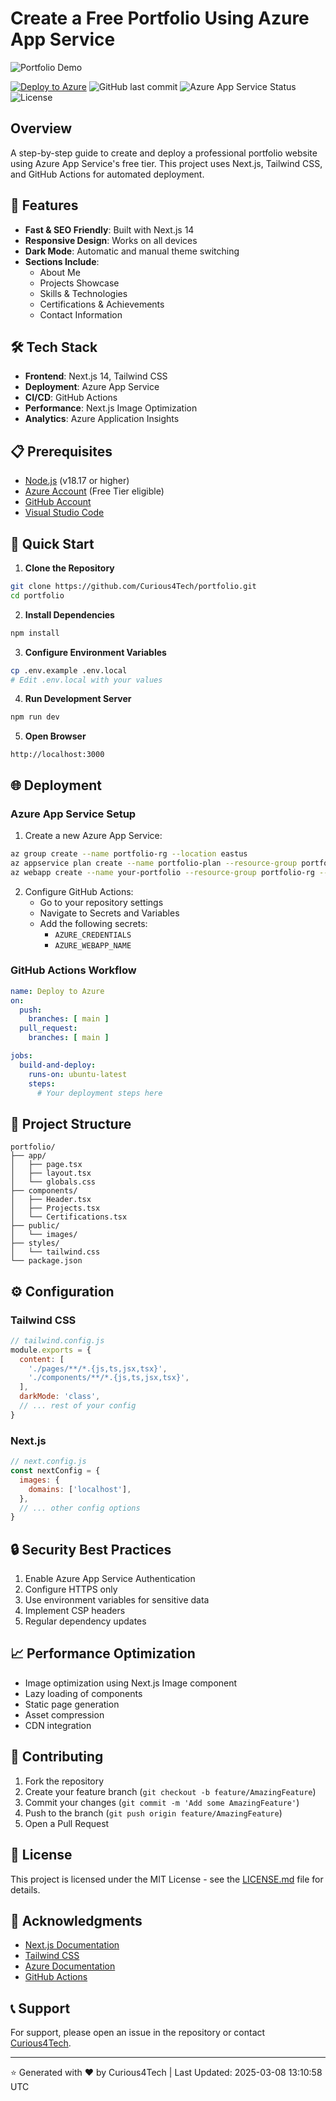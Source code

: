 # Create a Free Portfolio Using Azure App Service

![Portfolio Demo](./public/portfolio-demo.png)

[![Deploy to Azure](https://aka.ms/deploytoazurebutton)](https://portal.azure.com/)
![GitHub last commit](https://img.shields.io/github/last-commit/Curious4Tech/portfolio)
![Azure App Service Status](https://img.shields.io/badge/Azure%20App%20Service-Active-success)
![License](https://img.shields.io/github/license/Curious4Tech/portfolio)

## Overview

A step-by-step guide to create and deploy a professional portfolio website using Azure App Service's free tier. This project uses Next.js, Tailwind CSS, and GitHub Actions for automated deployment.

## 🌟 Features

- **Fast & SEO Friendly**: Built with Next.js 14
- **Responsive Design**: Works on all devices
- **Dark Mode**: Automatic and manual theme switching
- **Sections Include**:
  - About Me
  - Projects Showcase
  - Skills & Technologies
  - Certifications & Achievements
  - Contact Information

## 🛠️ Tech Stack

- **Frontend**: Next.js 14, Tailwind CSS
- **Deployment**: Azure App Service
- **CI/CD**: GitHub Actions
- **Performance**: Next.js Image Optimization
- **Analytics**: Azure Application Insights

## 📋 Prerequisites

- [Node.js](https://nodejs.org/) (v18.17 or higher)
- [Azure Account](https://azure.microsoft.com/free) (Free Tier eligible)
- [GitHub Account](https://github.com/)
- [Visual Studio Code](https://code.visualstudio.com/)

## 🚀 Quick Start

1. **Clone the Repository**
```bash
git clone https://github.com/Curious4Tech/portfolio.git
cd portfolio
```

2. **Install Dependencies**
```bash
npm install
```

3. **Configure Environment Variables**
```bash
cp .env.example .env.local
# Edit .env.local with your values
```

4. **Run Development Server**
```bash
npm run dev
```

5. **Open Browser**
```
http://localhost:3000
```

## 🌐 Deployment

### Azure App Service Setup

1. Create a new Azure App Service:
```bash
az group create --name portfolio-rg --location eastus
az appservice plan create --name portfolio-plan --resource-group portfolio-rg --sku F1
az webapp create --name your-portfolio --resource-group portfolio-rg --plan portfolio-plan
```

2. Configure GitHub Actions:
   - Go to your repository settings
   - Navigate to Secrets and Variables
   - Add the following secrets:
     - `AZURE_CREDENTIALS`
     - `AZURE_WEBAPP_NAME`

### GitHub Actions Workflow

```yaml
name: Deploy to Azure
on:
  push:
    branches: [ main ]
  pull_request:
    branches: [ main ]

jobs:
  build-and-deploy:
    runs-on: ubuntu-latest
    steps:
      # Your deployment steps here
```

## 📁 Project Structure

```
portfolio/
├── app/
│   ├── page.tsx
│   ├── layout.tsx
│   └── globals.css
├── components/
│   ├── Header.tsx
│   ├── Projects.tsx
│   └── Certifications.tsx
├── public/
│   └── images/
├── styles/
│   └── tailwind.css
└── package.json
```

## ⚙️ Configuration

### Tailwind CSS

```javascript
// tailwind.config.js
module.exports = {
  content: [
    './pages/**/*.{js,ts,jsx,tsx}',
    './components/**/*.{js,ts,jsx,tsx}',
  ],
  darkMode: 'class',
  // ... rest of your config
}
```

### Next.js

```javascript
// next.config.js
const nextConfig = {
  images: {
    domains: ['localhost'],
  },
  // ... other config options
}
```

## 🔒 Security Best Practices

1. Enable Azure App Service Authentication
2. Configure HTTPS only
3. Use environment variables for sensitive data
4. Implement CSP headers
5. Regular dependency updates

## 📈 Performance Optimization

- Image optimization using Next.js Image component
- Lazy loading of components
- Static page generation
- Asset compression
- CDN integration

## 🤝 Contributing

1. Fork the repository
2. Create your feature branch (`git checkout -b feature/AmazingFeature`)
3. Commit your changes (`git commit -m 'Add some AmazingFeature'`)
4. Push to the branch (`git push origin feature/AmazingFeature`)
5. Open a Pull Request

## 📝 License

This project is licensed under the MIT License - see the [LICENSE.md](LICENSE.md) file for details.

## 🙏 Acknowledgments

- [Next.js Documentation](https://nextjs.org/docs)
- [Tailwind CSS](https://tailwindcss.com/)
- [Azure Documentation](https://docs.microsoft.com/azure/)
- [GitHub Actions](https://docs.github.com/actions)

## 📞 Support

For support, please open an issue in the repository or contact [Curious4Tech](https://github.com/Curious4Tech).

---
⭐ Generated with ❤️ by Curious4Tech | Last Updated: 2025-03-08 13:10:58 UTC
